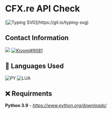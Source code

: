 # CFX.re API Check
[![Typing SVG](https://readme-typing-svg.herokuapp.com?font=Inconsolata&duration=3000&color=D404F7&vCenter=true&height=25&lines=Have+questions%3F;Feel+free+to+DM+me+on+Discord!)](https://git.io/typing-svg)

## Contact Information 
<a href="mailto:chevybot123@gmail.com"><img src="https://img.shields.io/badge/Gmail-D14836?style=for-the-badge&logo=gmail&logoColor=white"></a>
<a href="https://discordapp.com/users/359794704847601674"><img src="https://img.shields.io/badge/Discord-7289DA?style=for-the-badge&logo=discord&logoColor=white" alt="Kiyomi#9081" ></a>


## 🔨 Languages Used
![PY](https://img.shields.io/badge/Python-black?style=flat-square&logo=python)
![LUA](https://custom-icon-badges.herokuapp.com/badge/Lua-black.svg?logo=lua&logoColor=blue)



## ❌ Requirments
**Python 3.9** - *https://www.python.org/downloads/*

